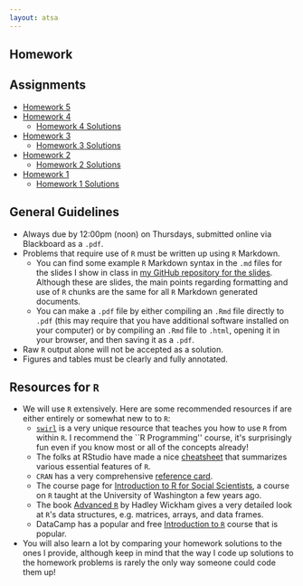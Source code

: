 ```yaml
---
layout: atsa
---
```

  
Homework
-------

## Assignments
* [Homework 5](https://maryclare.github.io/atsa/content/homework/hw_5.pdf)
* [Homework 4](https://maryclare.github.io/atsa/content/homework/hw_4.pdf)
     - [Homework 4 Solutions](https://maryclare.github.io/atsa/content/homework/hw_4_sol.pdf)
* [Homework 3](https://maryclare.github.io/atsa/content/homework/hw_3.pdf)
    - [Homework 3 Solutions](https://maryclare.github.io/atsa/content/homework/hw_3_sol.pdf)
* [Homework 2](https://maryclare.github.io/atsa/content/homework/hw_2.pdf)
    - [Homework 2 Solutions](https://maryclare.github.io/atsa/content/homework/hw_2_sol.pdf)
* [Homework 1](https://maryclare.github.io/atsa/content/homework/hw_1.pdf)
    - [Homework 1 Solutions](https://maryclare.github.io/atsa/content/homework/hw_1_sol.pdf)
    
## General Guidelines
* Always due by 12:00pm (noon) on Thursdays, submitted online via Blackboard as a `.pdf`.
* Problems that require use of `R` must be written up using `R` Markdown. 
    - You can find some example `R` Markdown syntax in the `.md` files for the slides I show in class in [my GitHub repository for the slides](https://github.com/maryclare/atsa/tree/master/content/slides). Although these are slides, the main points regarding formatting and use of `R` chunks are the same for all `R` Markdown generated documents.
    - You can make a `.pdf` file by either compiling an `.Rmd` file directly to `.pdf` (this may require that you have additional software installed on your computer) or by compiling an `.Rmd` file to `.html`, opening it in your browser, and then saving it as a `.pdf`.
* Raw `R` output alone will not be accepted as a solution.
* Figures and tables must be clearly and fully annotated.

## Resources for `R`
* We will use `R` extensively. Here are some recommended resources if are either entirely or somewhat new to to `R`:
    - [`swirl`](https://swirlstats.com/students.html) is a very unique resource that teaches you how to use `R` from within `R`. I recommend the ``R Programming'' course, it's surprisingly fun even if you know most or all of the concepts already!
    - The folks at RStudio have made a nice [cheatsheet](https://www.rstudio.com/wp-content/uploads/2016/10/r-cheat-sheet-3.pdf) that summarizes various essential features of `R`.
    - `CRAN` has a very comprehensive [reference card](https://cran.r-project.org/doc/contrib/Short-refcard.pdf).
    - The course page for [Introduction to R for Social Scientists](https://rebeccaferrell.github.io/CSSS508/), a course on `R` taught at the University of Washington a few years ago.
    - The book [Advanced `R`](http://adv-r.had.co.nz) by Hadley Wickham gives a very detailed look at `R`'s data structures, e.g. matrices, arrays, and data frames.
    - DataCamp has a popular and free [Introduction to `R`](https://www.datacamp.com/courses/free-introduction-to-r) course that is popular.
* You will also learn a lot by comparing your homework solutions to the ones I provide, although keep in mind that the way I code up solutions to the homework problems is rarely the only way someone could code them up!
    